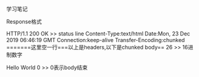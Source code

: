 学习笔记

Response格式

HTTP/1.1 200 OK      >> status line
Content-Type:text/html
Date:Mon, 23 Dec 2019 06:46:19 GMT
Connection:keep-alive
Transfer-Encoding:chunked
=======这里空一行===以上是headers,以下是chunked body==
26   >> 16进制数字
<html><body>Hello World</body></html>
0    >> 0表示body结束